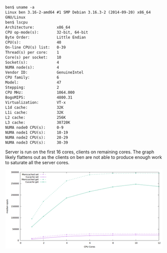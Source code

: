 ```
ben$ uname -a
Linux ben 3.16-2-amd64 #1 SMP Debian 3.16.3-2 (2014-09-20) x86_64 GNU/Linux
ben$ lscpu
Architecture:          x86_64
CPU op-mode(s):        32-bit, 64-bit
Byte Order:            Little Endian
CPU(s):                40
On-line CPU(s) list:   0-39
Thread(s) per core:    1
Core(s) per socket:    10
Socket(s):             4
NUMA node(s):          4
Vendor ID:             GenuineIntel
CPU family:            6
Model:                 47
Stepping:              2
CPU MHz:               1064.000
BogoMIPS:              4800.31
Virtualization:        VT-x
L1d cache:             32K
L1i cache:             32K
L2 cache:              256K
L3 cache:              30720K
NUMA node0 CPU(s):     0-9
NUMA node1 CPU(s):     10-19
NUMA node2 CPU(s):     20-29
NUMA node3 CPU(s):     30-39
```

Server is run on the first 16 cores, clients on remaining cores.
The graph likely flattens out as the clients on ben are not able to
produce enough work to saturate all the server cores.

![Benchmark results for ben](ben.png)
